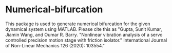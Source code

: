 # Numerical-bifurcation
This package is used to generate numerical bifurcation for the given dynamical system using MATLAB.
Please cite this as "Gupta, Sunit Kumar, Jiamin Wang, and Oumar R. Barry. "Nonlinear vibration analysis of a servo controlled precision motion stage with friction isolator." International Journal of Non-Linear Mechanics 126 (2020): 103554."
